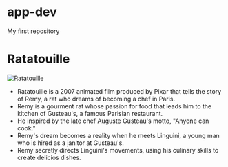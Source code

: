 # app-dev
My first repository

# **Ratatouille**

![Ratatouille]([https://www.google.com/url?sa=i&url=https%3A%2F%2Fwww.rottentomatoes.com%2Fm%2Fratatouille&psig=AOvVaw2eqapDHFqQjr2dAIC-0Zyy&ust=1731148556519000&source=images&cd=vfe&opi=89978449&ved=0CBQQjRxqFwoTCPj9pYnFzIkDFQAAAAAdAAAAABAJ](https://www.google.com/imgres?q=ratatouille%20movie&imgurl=https%3A%2F%2Fi.ebayimg.com%2Fimages%2Fg%2FwCwAAOSwWI5kpBlL%2Fs-l400.jpg&imgrefurl=https%3A%2F%2Fwww.ebay.ph%2Fitm%2F334925951033&docid=ojeM-C4z6PrpBM&tbnid=cGT511rgGV3LDM&vet=12ahUKEwjgneSGxcyJAxVesFYBHRmACHIQM3oECH0QAA..i&w=400&h=300&hcb=2&ved=2ahUKEwjgneSGxcyJAxVesFYBHRmACHIQM3oECH0QAA))


- Ratatouille is a 2007 animated film produced by Pixar that tells the story of Remy, a rat who dreams of becoming a chef in Paris.
- Remy is a gourment rat whose passion for food that leads him to the kitchen of Gusteau's, a famous Parisian restaurant.
- He inspired by the late chef Auguste Gusteau's motto, "Anyone can cook."
- Remy's dream becomes a reality when he meets Linguini, a young man who is hired as a janitor at Gusteau's.
- Remy secretly directs Linguini's movements, using his culinary skills to create delicios dishes. 
